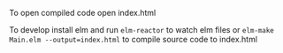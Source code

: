 To open compiled code open index.html

To develop install elm and run `elm-reactor` to watch elm files or
`elm-make Main.elm --output=index.html` to compile source code to index.html
